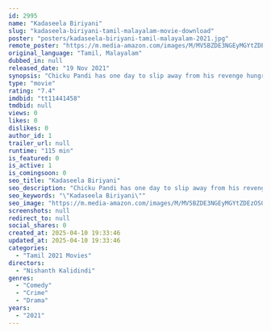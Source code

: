 ```yaml
---
id: 2995
name: "Kadaseela Biriyani"
slug: "kadaseela-biriyani-tamil-malayalam-movie-download"
poster: "posters/kadaseela-biriyani-tamil-malayalam-2021.jpg"
remote_poster: "https://m.media-amazon.com/images/M/MV5BZDE3NGEyMGYtZDEzOS00NjllLWI2Y2EtN2QwODdhNjBlMTEwXkEyXkFqcGdeQXVyMzI4MzEwNQ@@._V1_SX300.jpg"
original_language: "Tamil, Malayalam"
dubbed_in: null
released_date: "19 Nov 2021"
synopsis: "Chicku Pandi has one day to slip away from his revenge hungry brothers."
type: "movie"
rating: "7.4"
imdbid: "tt11441458"
tmdbid: null
views: 0
likes: 0
dislikes: 0
author_id: 1
trailer_url: null
runtime: "115 min"
is_featured: 0
is_active: 1
is_comingsoon: 0
seo_title: "Kadaseela Biriyani"
seo_description: "Chicku Pandi has one day to slip away from his revenge hungry brothers."
seo_keywords: "\"Kadaseela Biriyani\""
seo_image: "https://m.media-amazon.com/images/M/MV5BZDE3NGEyMGYtZDEzOS00NjllLWI2Y2EtN2QwODdhNjBlMTEwXkEyXkFqcGdeQXVyMzI4MzEwNQ@@._V1_SX300.jpg"
screenshots: null
redirect_to: null
social_shares: 0
created_at: 2025-04-10 19:33:46
updated_at: 2025-04-10 19:33:46
categories:
  - "Tamil 2021 Movies"
directors:
  - "Nishanth Kalidindi"
genres:
  - "Comedy"
  - "Crime"
  - "Drama"
years:
  - "2021"
---
```

